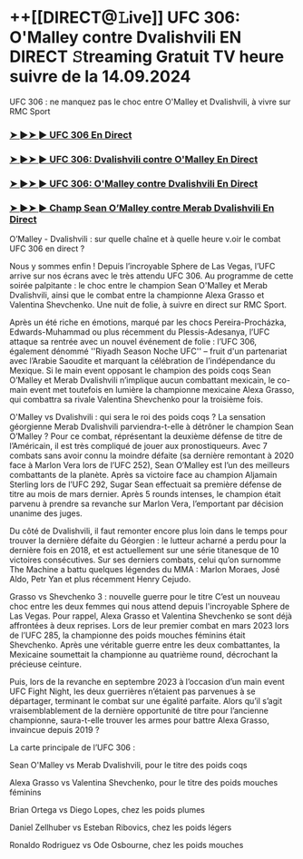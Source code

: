 #  ++[[DIRECT@𝙻ive]] UFC 306: O'Malley contre Dvalishvili EN DIRECT 𝚂treaming Gratuit TV heure suivre de la 14.09.2024

UFC 306 : ne manquez pas le choc entre O'Malley et Dvalishvili, à vivre sur RMC Sport

<h3><a href="https://cutt.ly/2eR39DYI">➤ ►➤ ► UFC 306 En Direct</a></h3>

<h3><a href="https://cutt.ly/2eR39DYI">➤ ►➤ ► UFC 306: Dvalishvili contre O'Malley En Direct</a></h3>

<h3><a href="https://cutt.ly/2eR39DYI">➤ ►➤ ► UFC 306: O'Malley contre Dvalishvili En Direct</a></h3>

<h3><a href="https://cutt.ly/2eR39DYI">➤ ►➤ ► Champ Sean O’Malley contre Merab Dvalishvili En Direct</a></h3>

O’Malley - Dvalishvili : sur quelle chaîne et à quelle heure v.oir le combat UFC 306 en direct ?

Nous y sommes enfin ! Depuis l’incroyable Sphere de Las Vegas, l’UFC arrive sur nos écrans avec le très attendu UFC 306. Au programme de cette soirée palpitante : le choc entre le champion Sean O'Malley et Merab Dvalishvili, ainsi que le combat entre la championne Alexa Grasso et Valentina Shevchenko. Une nuit de folie, à suivre en direct sur RMC Sport.

Après un été riche en émotions, marqué par les chocs Pereira-Procházka, Edwards-Muhammad ou plus récemment du Plessis-Adesanya, l’UFC attaque sa rentrée avec un nouvel événement de folie : l’UFC 306, également dénommé ''Riyadh Season Noche UFC'' – fruit d'un partenariat avec l’Arabie Saoudite et marquant la célébration de l’indépendance du Mexique. Si le main event opposant le champion des poids coqs Sean O’Malley et Merab Dvalishvili n’implique aucun combattant mexicain, le co-main event met toutefois en lumière la championne mexicaine Alexa Grasso, qui combattra sa rivale Valentina Shevchenko pour la troisième fois.

O'Malley vs Dvalishvili : qui sera le roi des poids coqs ?
La sensation géorgienne Merab Dvalishvili parviendra-t-elle à détrôner le champion Sean O’Malley ? Pour ce combat, réprésentant la deuxième défense de titre de l’Américain, il est très compliqué de jouer aux pronostiqueurs. Avec 7 combats sans avoir connu la moindre défaite (sa dernière remontant à 2020 face à Marlon Vera lors de l’UFC 252), Sean O’Malley est l’un des meilleurs combattants de la planète. Après sa victoire face au champion Aljamain Sterling lors de l’UFC 292, Sugar Sean effectuait sa première défense de titre au mois de mars dernier. Après 5 rounds intenses, le champion était parvenu à prendre sa revanche sur Marlon Vera, l’emportant par décision unanime des juges.

Du côté de Dvalishvili, il faut remonter encore plus loin dans le temps pour trouver la dernière défaite du Géorgien : le lutteur acharné a perdu pour la dernière fois en 2018, et est actuellement sur une série titanesque de 10 victoires consécutives. Sur ses derniers combats, celui qu’on surnomme The Machine a battu quelques légendes du MMA : Marlon Moraes, José Aldo, Petr Yan et plus récemment Henry Cejudo.

Grasso vs Shevchenko 3 : nouvelle guerre pour le titre
C’est un nouveau choc entre les deux femmes qui nous attend depuis l'incroyable Sphere de Las Vegas. Pour rappel, Alexa Grasso et Valentina Shevchenko se sont déjà affrontées à deux reprises. Lors de leur premier combat en mars 2023 lors de l’UFC 285, la championne des poids mouches féminins était Shevchenko. Après une véritable guerre entre les deux combattantes, la Mexicaine soumettait la championne au quatrième round, décrochant la précieuse ceinture.

Puis, lors de la revanche en septembre 2023 à l’occasion d’un main event UFC Fight Night, les deux guerrières n’étaient pas parvenues à se départager, terminant le combat sur une égalité parfaite. Alors qu’il s’agit vraisemblablement de la dernière opportunité de titre pour l’ancienne championne, saura-t-elle trouver les armes pour battre Alexa Grasso, invaincue depuis 2019 ?

La carte principale de l’UFC 306 :

Sean O'Malley vs Merab Dvalishvili, pour le titre des poids coqs

Alexa Grasso vs Valentina Shevchenko, pour le titre des poids mouches féminins

Brian Ortega vs Diego Lopes, chez les poids plumes

Daniel Zellhuber vs Esteban Ribovics, chez les poids légers

Ronaldo Rodriguez vs Ode Osbourne, chez les poids mouches
